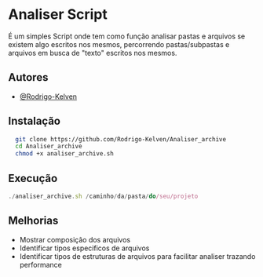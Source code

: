 
# Analiser Script
É um simples Script onde tem como função analisar pastas e arquivos se existem algo escritos nos mesmos, percorrendo pastas/subpastas e arquivos em busca de "texto" escritos nos mesmos.




## Autores

- [@Rodrigo-Kelven](https://github.com/Rodrigo-Kelven)


## Instalação



```bash
  git clone https://github.com/Rodrigo-Kelven/Analiser_archive
  cd Analiser_archive
  chmod +x analiser_archive.sh
```
    
## Execução

```javascript
./analiser_archive.sh /caminho/da/pasta/do/seu/projeto
```


## Melhorias

- Mostrar composição dos arquivos
- Identificar tipos especificos de arquivos
- Identificar tipos de estruturas de arquivos para facilitar analiser trazando performance

